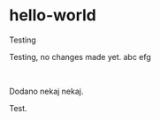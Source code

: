 # hello-world
Testing

Testing, no changes made yet.
abc
efg

<br>

Dodano nekaj nekaj. 
<p>Test.</p>
